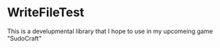 # WriteFileTest
This is a develupmental library that I hope to use in my upcomeing game "SudoCraft"
